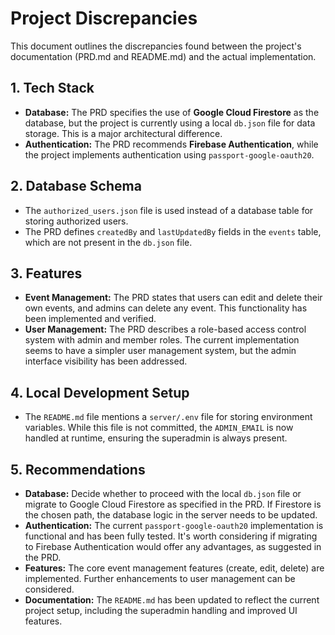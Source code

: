 # Project Discrepancies

This document outlines the discrepancies found between the project's documentation (PRD.md and README.md) and the actual implementation.

## 1. Tech Stack

*   **Database:** The PRD specifies the use of **Google Cloud Firestore** as the database, but the project is currently using a local `db.json` file for data storage. This is a major architectural difference.
*   **Authentication:** The PRD recommends **Firebase Authentication**, while the project implements authentication using `passport-google-oauth20`.

## 2. Database Schema

*   The `authorized_users.json` file is used instead of a database table for storing authorized users.
*   The PRD defines `createdBy` and `lastUpdatedBy` fields in the `events` table, which are not present in the `db.json` file.

## 3. Features

*   **Event Management:** The PRD states that users can edit and delete their own events, and admins can delete any event. This functionality has been implemented and verified.
*   **User Management:** The PRD describes a role-based access control system with admin and member roles. The current implementation seems to have a simpler user management system, but the admin interface visibility has been addressed.

## 4. Local Development Setup

*   The `README.md` file mentions a `server/.env` file for storing environment variables. While this file is not committed, the `ADMIN_EMAIL` is now handled at runtime, ensuring the superadmin is always present.

## 5. Recommendations

*   **Database:** Decide whether to proceed with the local `db.json` file or migrate to Google Cloud Firestore as specified in the PRD. If Firestore is the chosen path, the database logic in the server needs to be updated.
*   **Authentication:** The current `passport-google-oauth20` implementation is functional and has been fully tested. It's worth considering if migrating to Firebase Authentication would offer any advantages, as suggested in the PRD.
*   **Features:** The core event management features (create, edit, delete) are implemented. Further enhancements to user management can be considered.
*   **Documentation:** The `README.md` has been updated to reflect the current project setup, including the superadmin handling and improved UI features.
